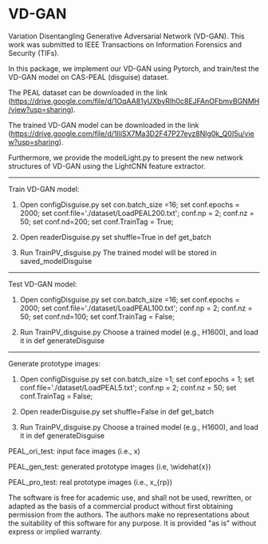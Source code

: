 # VD-GAN

Variation Disentangling Generative Adversarial Network (VD-GAN). This work was submitted to IEEE Transactions on Information Forensics and Security (TIFs).


In this package, we implement our VD-GAN using Pytorch, and train/test the VD-GAN model on CAS-PEAL (disguise) dataset. 

The PEAL dataset can be downloaded in the link (https://drive.google.com/file/d/1OqAA81yUXbyRIh0c8EJFAnOFbmvBGNMH/view?usp=sharing).

The trained VD-GAN model can be downloaded in the link (https://drive.google.com/file/d/1IliSX7Ma3D2F47P27eyz8Nlg0k_Q0I5u/view?usp=sharing).

Furthermore, we provide the modelLight.py to present the new network structures of VD-GAN using the LightCNN feature extractor.  

----------------------------------------------------------------------------
Train VD-GAN model:

1. Open configDisguise.py 
set con.batch_size =16;
set conf.epochs = 2000;
set conf.file='./dataset/LoadPEAL200.txt';
conf.np = 2;
conf.nz = 50;
set conf.nd=200;
set conf.TrainTag = True;

2. Open readerDisguise.py
set shuffle=True in def get_batch

3. Run TrainPV_disguise.py
The trained model will be stored in saved_modelDisguise


----------------------------------------------------------------------------
Test VD-GAN model:

1. Open configDisguise.py 
set con.batch_size =16;
set conf.epochs = 2000;
set conf.file='./dataset/LoadPEAL100.txt';
conf.np = 2;
conf.nz = 50;
set conf.nd=100;
set conf.TrainTag = False;

2. Run TrainPV_disguise.py
Choose a trained model (e.g., H1600), and load it in def generateDisguise


----------------------------------------------------------------------------
Generate prototype images:

1. Open configDisguise.py 
set con.batch_size =1;
set conf.epochs = 1;
set conf.file='./dataset/LoadPEAL5.txt';
conf.np = 2;
conf.nz = 50;
set conf.TrainTag = False;

2. Open readerDisguise.py
set shuffle=False in def get_batch

3. Run TrainPV_disguise.py
Choose a trained model (e.g., H1600), and load it in def generateDisguise


PEAL_ori_test: input face images (i.e., x)

PEAL_gen_test: generated prototype images (i.e, \widehat{x})

PEAL_pro_test: real prototype images (i.e., x_{rp})

The software is free for academic use, and shall not be used, rewritten, or adapted as the basis of a commercial product without first obtaining permission from the authors. The authors make no representations about the suitability of this software for any purpose. It is provided "as is" without express or implied warranty.






